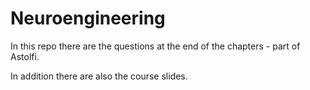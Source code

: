 # Neuroengineering

In this repo there are the questions at the end of the chapters - part of Astolfi. 

In addition there are also the course slides.
